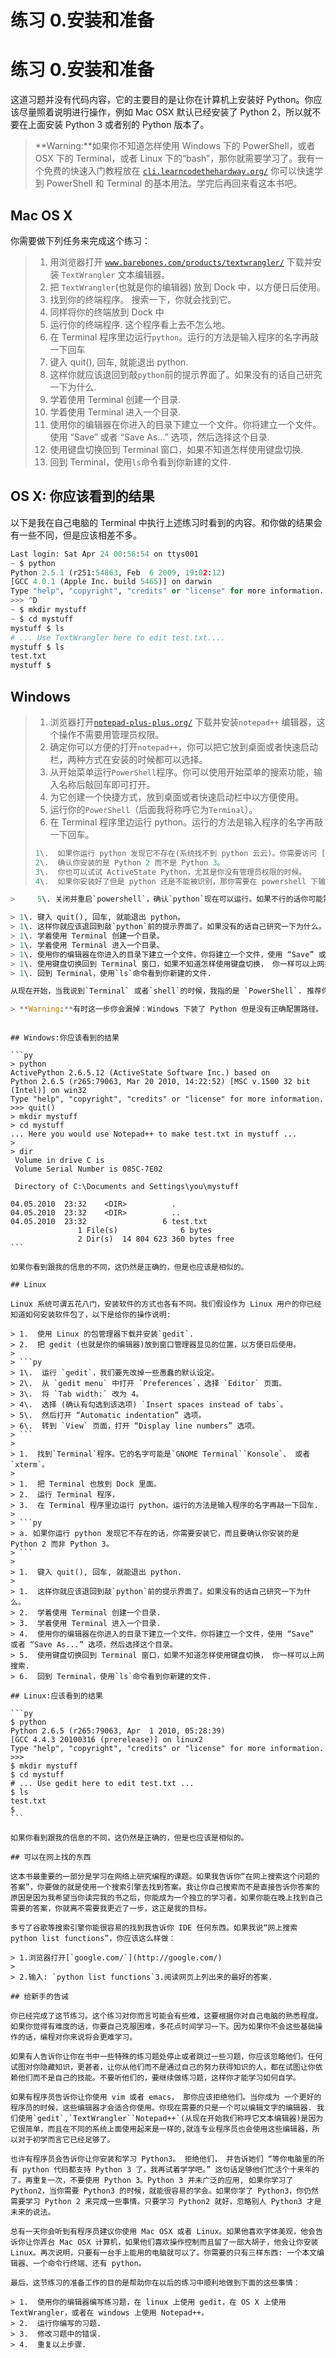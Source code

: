 # 练习 0.安装和准备

# 练习 0.安装和准备

这道习题并没有代码内容，它的主要目的是让你在计算机上安装好 Python。你应该尽量照着说明进行操作，例如 Mac OSX 默认已经安装了 Python 2，所以就不要在上面安装 Python 3 或者别的 Python 版本了。

> **Warning:**如果你不知道怎样使用 Windows 下的 PowerShell，或者 OSX 下的 Terminal，或者 Linux 下的“bash”，那你就需要学习了。我有一个免费的快速入门教程放在 [`cli.learncodethehardway.org/`](http://cli.learncodethehardway.org/) 你可以快速学到 PowerShell 和 Terminal 的基本用法。学完后再回来看这本书吧。

## Mac OS X

你需要做下列任务来完成这个练习：

> 1.  用浏览器打开 [`www.barebones.com/products/textwrangler/`](http://www.barebones.com/products/textwrangler/) 下载并安装 `TextWrangler` 文本编辑器。
> 2.  把 `TextWrangler`(也就是你的编辑器) 放到 Dock 中，以方便日后使用。
> 3.  找到你的终端程序。 搜索一下，你就会找到它。
> 4.  同样将你的终端放到 Dock 中
> 5.  运行你的终端程序. 这个程序看上去不怎么地。
> 6.  在 Terminal 程序里边运行`python`。运行的方法是输入程序的名字再敲一下回车
> 7.  键入 quit(), 回车, 就能退出 python.
> 8.  这样你就应该退回到敲`python`前的提示界面了。如果没有的话自己研究一下为什么.
> 9.  学着使用 Terminal 创建一个目录.
> 10.  学着使用 Terminal 进入一个目录.
> 11.  使用你的编辑器在你进入的目录下建立一个文件。你将建立一个文件。使用 “Save” 或者 “Save As...” 选项，然后选择这个目录.
> 12.  使用键盘切换回到 Terminal 窗口，如果不知道怎样使用键盘切换.
> 13.  回到 Terminal，使用`ls`命令看到你新建的文件.

## OS X: 你应该看到的结果

以下是我在自己电脑的 Terminal 中执行上述练习时看到的内容。和你做的结果会有一些不同，但是应该相差不多。

```py
Last login: Sat Apr 24 00:56:54 on ttys001
~ $ python
Python 2.5.1 (r251:54863, Feb  6 2009, 19:02:12)
[GCC 4.0.1 (Apple Inc. build 5465)] on darwin
Type "help", "copyright", "credits" or "license" for more information.
>>> ^D
~ $ mkdir mystuff
~ $ cd mystuff
mystuff $ ls
# ... Use TextWrangler here to edit test.txt....
mystuff $ ls
test.txt
mystuff $ 
```

## Windows

> 1.  浏览器打开[`notepad-plus-plus.org/`](http://notepad-plus-plus.org/) 下载并安装`notepad++` 编辑器，这个操作不需要用管理员权限。
> 2.  确定你可以方便的打开`notepad++`，你可以把它放到桌面或者快速启动栏，两种方式在安装的时候都可以选择。
> 3.  从开始菜单运行`PowerShell`程序。你可以使用开始菜单的搜索功能，输入名称后敲回车即可打开。
> 4.  为它创建一个快捷方式，放到桌面或者快速启动栏中以方便使用。
> 5.  运行你的`PowerShell`（后面我将称呼它为`Terminal`）。
> 6.  在 Terminal 程序里边运行 python。运行的方法是输入程序的名字再敲一下回车。
> 
> ```py
> 1\.  如果你运行 python 发现它不存在(系统找不到 python 云云)。你需要访问 [](http://python.org/download)[`python.org/download`](http://python.org/download) 并且安装 Python。
> 2\.  确认你安装的是 Python 2 而不是 Python 3。
> 3\.  你也可以试试 ActiveState Python，尤其是你没有管理员权限的时候。
> 4\.  如果你安装好了但是 python 还是不能被识别，那你需要在 powershell 下输入并执行以下命令： 
> ```

```py
>     5\. 关闭并重启`powershell`，确认`python`现在可以运行。如果不行的话你可能需要重启电脑。

> 1\. 键入 quit(), 回车, 就能退出 python。
> 1\. 这样你就应该退回到敲`python`前的提示界面了。如果没有的话自己研究一下为什么。
> 1\. 学着使用 Terminal 创建一个目录。
> 1\. 学着使用 Terminal 进入一个目录。
> 1\. 使用你的编辑器在你进入的目录下建立一个文件。你将建立一个文件，使用 “Save” 或者 “Save As...” 选项，然后选择这个目录。
> 1\. 使用键盘切换回到 Terminal 窗口，如果不知道怎样使用键盘切换， 你一样可以上网搜索.
> 1\. 回到 Terminal，使用`ls`命令看到你新建的文件.

从现在开始，当我说到`Terminal` 或者`shell`的时候，我指的是 `PowerShell`. 推荐你也用。

> **Warning:**有时这一步你会漏掉：Windows 下装了 Python 但是没有正确配置路径。 确认你在 powershell 下输入了 
```

~~~你也许需要重启 powershell 或者计算机来让路径设置生效。

## Windows:你应该看到的结果

```py
> python
ActivePython 2.6.5.12 (ActiveState Software Inc.) based on
Python 2.6.5 (r265:79063, Mar 20 2010, 14:22:52) [MSC v.1500 32 bit (Intel)] on win32
Type "help", "copyright", "credits" or "license" for more information.
>>> quit()
> mkdir mystuff
> cd mystuff
... Here you would use Notepad++ to make test.txt in mystuff ...
>
> dir
 Volume in drive C is
 Volume Serial Number is 085C-7E02

 Directory of C:\Documents and Settings\you\mystuff

04.05.2010  23:32    <DIR>          .
04.05.2010  23:32    <DIR>          ..
04.05.2010  23:32                 6 test.txt
               1 File(s)              6 bytes
               2 Dir(s)  14 804 623 360 bytes free 
```

如果你看到跟我的信息的不同，这仍然是正确的，但是也应该是相似的。

## Linux

Linux 系统可谓五花八门，安装软件的方式也各有不同。我们假设作为 Linux 用户的你已经知道如何安装软件包了，以下是给你的操作说明:

> 1.  使用 Linux 的包管理器下载并安装`gedit`.
> 2.  把 gedit (也就是你的编辑器)放到窗口管理器显见的位置，以方便日后使用。
> 
> ```py
> 1\.  运行 `gedit`，我们要先改掉一些愚蠢的默认设定。
> 2\.  从 `gedit menu` 中打开 `Preferences`，选择 `Editor` 页面。
> 3\.  将 `Tab width:` 改为 4。
> 4\.  选择 (确认有勾选到该选项) `Insert spaces instead of tabs`。
> 5\.  然后打开 “Automatic indentation” 选项。
> 6\.  转到 `View` 页面，打开 “Display line numbers” 选项。 
> ```
> 
> 1.  找到`Terminal`程序。它的名字可能是`GNOME Terminal``Konsole`、 或者`xterm`。
> 
> 1.  把 Terminal 也放到 Dock 里面。
> 2.  运行 Terminal 程序，
> 3.  在 Terminal 程序里边运行 python。运行的方法是输入程序的名字再敲一下回车.
> 
> ```py
> a. 如果你运行 python 发现它不存在的话，你需要安装它，而且要确认你安装的是 Python 2 而非 Python 3。 
> ```
> 
> 1.  键入 quit(), 回车, 就能退出 python.
> 
> 1.  这样你就应该退回到敲`python`前的提示界面了。如果没有的话自己研究一下为什么。
> 2.  学着使用 Terminal 创建一个目录.
> 3.  学着使用 Terminal 进入一个目录.
> 4.  使用你的编辑器在你进入的目录下建立一个文件。你将建立一个文件，使用 “Save” 或者 “Save As...” 选项，然后选择这个目录。
> 5.  使用键盘切换回到 Terminal 窗口，如果不知道怎样使用键盘切换， 你一样可以上网搜索.
> 6.  回到 Terminal，使用`ls`命令看到你新建的文件.

## Linux:应该看到的结果

```py
$ python
Python 2.6.5 (r265:79063, Apr  1 2010, 05:28:39)
[GCC 4.4.3 20100316 (prerelease)] on linux2
Type "help", "copyright", "credits" or "license" for more information.
>>>
$ mkdir mystuff
$ cd mystuff
# ... Use gedit here to edit test.txt ...
$ ls
test.txt
$ 
```

如果你看到跟我的信息的不同，这仍然是正确的，但是也应该是相似的。

## 可以在网上找的东西

这本书最重要的一部分是学习在网络上研究编程的课题。如果我告诉你“在网上搜索这个问题的答案”，你要做的就是使用一个搜索引擎去找到答案。我让你自己搜索而不是直接告诉你答案的原因是因为我希望当你读完我的书之后，你能成为一个独立的学习者。如果你能在晚上找到自己需要的答案，你就离不需要我更近了一步，这正是我的目标。

多亏了谷歌等搜索引擎你能很容易的找到我告诉你 IDE 任何东西。如果我说“网上搜索 python list functions”，你应该这么样做：

> 1.浏览器打开[`google.com/`](http://google.com/)
> 
> 2.输入: `python list functions`3.阅读网页上列出来的最好的答案.

## 给新手的告诫

你已经完成了这节练习。这个练习对你而言可能会有些难，这要根据你对自己电脑的熟悉程度。如果你觉得有难度的话，你要自己克服困难，多花点时间学习一下。因为如果你不会这些基础操作的话，编程对你来说将会更难学习。

如果有人告诉你让你在书中一些特殊的练习题处停止或者跳过一些习题，你应该忽略他们。任何试图对你隐藏知识，更甚者，让你从他们而不是通过自己的努力获得知识的人，都在试图让你依赖他们而不是自己的技能。不要听他们的，要继续做练习题，这样你才能学习如何自学。

如果有程序员告诉你让你使用 vim 或者 emacs， 那你应该拒绝他们。当你成为 一个更好的程序员的时候，这些编辑器才会适合你使用。你现在需要的只是一个可以编辑文字的编辑器. 我们使用`gedit`,`TextWrangler``Notepad++`(从现在开始我们称呼它文本编辑器)是因为它很简单，而且在不同的系统上面使用起来是一样的,就连专业程序员也会使用这些编辑器，所以对于初学而言它已经足够了。

也许有程序员会告诉你让你安装和学习 Python3。 拒绝他们， 并告诉她们 “等你电脑里的所有 python 代码都支持 Python 3 了，我再试着学学吧。” 这句话足够他们忙活个十来年的了。再重复一次，不要使用 Python 3。Python 3 并未广泛的应用, 如果你学习了 Python2，当你需要 Python3 的时候，就能很容易的学会。如果你学了 Python3，你仍然需要学习 Python 2 来完成一些事情。只要学习 Python2 就好，忽略别人 Python3 才是未来的说法。

总有一天你会听到有程序员建议你使用 Mac OSX 或者 Linux。如果他喜欢字体美观，他会告诉你让你弄台 Mac OSX 计算机，如果他们喜欢操作控制而且留了一部大胡子，他会让你安装 Linux。再次说明，只要有一台手上能用的电脑就可以了。你需要的只有三样东西: 一个本文编辑器、一个命令行终端、还有 python。

最后，这节练习的准备工作的目的是帮助你在以后的练习中顺利地做到下面的这些事情：

> 1.  使用你的编辑器编写练习题，在 linux 上使用 gedit，在 OS X 上使用 TextWrangler，或者在 windows 上使用 Notepad++。
> 2.  运行你编写的习题.
> 3.  修改习题中的错误.
> 4.  重复以上步骤.